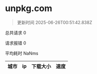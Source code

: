 
  # unpkg.com

  > 更新时间 2025-06-26T00:51:42.838Z
  
  总共请求 0

  请求报错 0

  平均耗时 NaNms

|城市|ip|下载大小|速度|
|-----|----------|---|---|

  